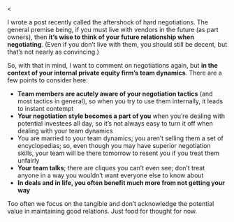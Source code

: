 <<p>I wrote a post recently called the aftershock of hard negotiations. The general premise being, if you must live with vendors in the future (as part owners), then <strong>it&#8217;s wise to think of your future relationship when negotiating</strong>. (Even if you don&#8217;t live with them, you should still be decent, but that&#8217;s not nearly as convincing.)</p><p>So, with that in mind, I want to comment on negotiations again, but <strong>in the context of your internal private equity firm&#8217;s team dynamics</strong>. There are a few points to consider here:</p><ul><li><strong>Team members are acutely aware of your negotiation tactics</strong> (and most tactics in general), so when you try to use them internally, it leads to instant contempt</li><li><strong>Your negotiation style becomes a part of you</strong> when you&#8217;re dealing with potential investees all day, so it&#8217;s not always easy to turn it off when dealing with your team dynamics</li><li>You are married to your team dynamics; you aren&#8217;t selling them a set of encyclopedias; so, even though you may have superior negotiation skills, your team will be there tomorrow to resent you if you treat them unfairly</li><li><strong>Your team talks</strong>; there are cliques you can&#8217;t even see; don&#8217;t treat anyone in a way you wouldn&#8217;t want everyone else to know about</li><li><strong>In deals and in life, you often benefit much more from not getting your way</strong></li></ul><p>Too often we focus on the tangible and don&#8217;t acknowledge the potential value in maintaining good relations. Just food for thought for now.</p>
